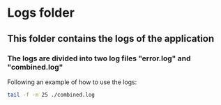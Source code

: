 # Logs folder

## This folder contains the logs of the application

### The logs are divided into two log files "error.log" and "combined.log"

Following an example of how to use the logs:

```bash
tail -f -n 25 ./combined.log
```
